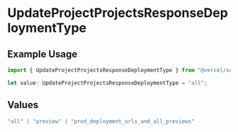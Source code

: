 # UpdateProjectProjectsResponseDeploymentType

## Example Usage

```typescript
import { UpdateProjectProjectsResponseDeploymentType } from "@vercel/sdk/models/updateprojectop.js";

let value: UpdateProjectProjectsResponseDeploymentType = "all";
```

## Values

```typescript
"all" | "preview" | "prod_deployment_urls_and_all_previews"
```